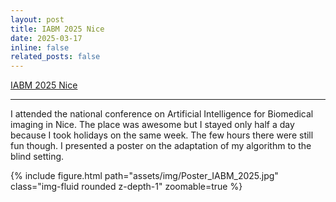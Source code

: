 ```yaml
---
layout: post
title: IABM 2025 Nice
date: 2025-03-17
inline: false
related_posts: false
---
```


[IABM 2025 Nice](https://iabm2025.sciencesconf.org/)

***

I attended the national conference on Artificial Intelligence for Biomedical imaging in Nice.
The place was awesome but I stayed only half a day because I took holidays on the same week.
The few hours there were still fun though. I presented a poster on the adaptation of my algorithm to the blind setting.

{% include figure.html path="assets/img/Poster_IABM_2025.jpg" class="img-fluid rounded z-depth-1" zoomable=true %}
